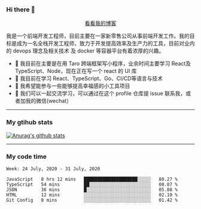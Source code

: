 ### Hi there 👋

<p align="center">
  <a href="https://real-jacket.github.io/">看看我的博客</a>
</p>

我是一个前端开发工程师，目前主要在一家新零售公司从事前端开发工作。我的目标是成为一名全栈开发工程师，致力于开发提高效率及生产力的工具，目前对业内的 devops 理念及相关技术 及 docker 等容器平台有着浓厚的兴趣。

- 🔭 我目前在主要是在用 Taro 跨端框架写小程序，业余时间主要学习 React及 TypeScript、Node，现在正在写一个 react 的 UI 库 
- 🌱 我目前在学习 React、TypeScript、Go、CI/CD等语言与技术
- 👯 我希望能参与一些能够提高幸福感的小工具项目
- 💬 我们可以一起交流学习，可以通过在这个 profile 仓库提 issue 联系我，或者加我的微信(wechat）

***

### My gtihub stats

[![Anurag's github stats](https://github-readme-stats.vercel.app/api?username=real-jacket)](https://github.com/anuraghazra/github-readme-stats)

***

### My code time

<!--START_SECTION:waka-->
```text
Week: 24 July, 2020 - 31 July, 2020

JavaScript   8 hrs 12 mins   ████████████████████░░░░░   80.27 % 
TypeScript   54 mins         ██░░░░░░░░░░░░░░░░░░░░░░░   08.87 % 
JSON         36 mins         █░░░░░░░░░░░░░░░░░░░░░░░░   05.88 % 
HTML         12 mins         ░░░░░░░░░░░░░░░░░░░░░░░░░   02.10 % 
Git Config   8 mins          ░░░░░░░░░░░░░░░░░░░░░░░░░   01.42 %
```
<!--END_SECTION:waka-->
